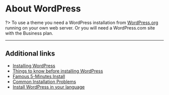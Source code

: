# About WordPress

?> To use a theme you need a WordPress installation from [WordPress.org](https://wordpress.org/download/) running on your own web server. Or you will need a WordPress.com site with the Business plan.

<hr/>

## Additional links

* [Installing WordPress](http://codex.wordpress.org/Installing_WordPress)
* [Things to know before installing WordPress](http://codex.wordpress.org/Installing_WordPress#Things_to_Know_Before_Installing_WordPress)
* [Famous 5-Minutes Install](http://codex.wordpress.org/Installing_WordPress#Famous_5-Minute_Install)
* [Common Installation Problems](http://codex.wordpress.org/Installing_WordPress#Common_Installation_Problems)
* [Install WordPress in your language](http://codex.wordpress.org/Installing_WordPress_in_Your_Language)
